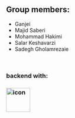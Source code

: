 <!DOCTYPE html>
<html lang="en">
<div class="group">
  <h2>Group members:</h2>
  <ul>
    <li>Ganjei</li>
    <li>Majid Saberi</li>
    <li>Mohammad Hakimi</li>
    <li>Salar Keshavarzi</li>
    <li>Sadegh Gholamrezaie</li>
  </ul>
</div>
<br>
<h3>backend with:<h3>
<img src="https://camo.githubusercontent.com/
acfdbb9e9d0e1be2c68dc2481bb736ba07189035640a758394ef83a155b8d5d7
/68747470733a2f2f74656368737461636b2d67656e657261746f722e76657263656c2e6170702f646a616e676f2d69636f6e2e737667"
 alt="icon" data-canonical-src="https://techstack-generator.vercel.app/django-icon.svg"
 style="max-width: 100%;" width="65" height="65">

</html>

